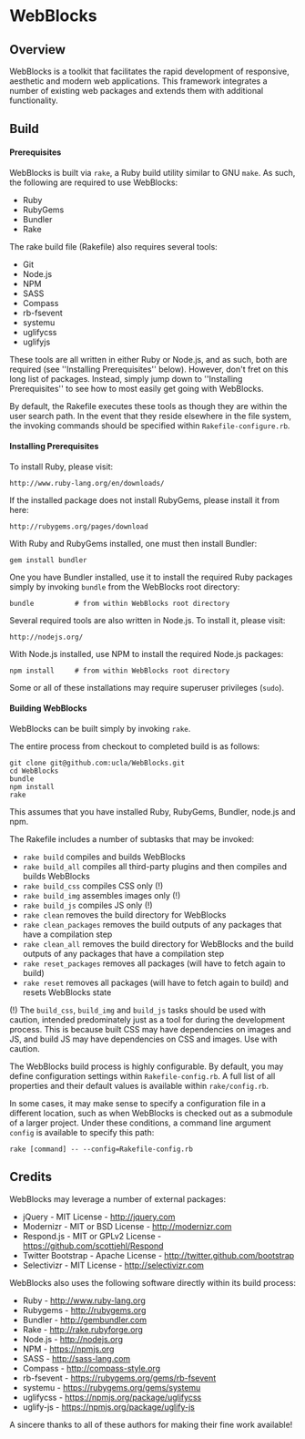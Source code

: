 # WebBlocks

## Overview

WebBlocks is a toolkit that facilitates the rapid development of responsive,
aesthetic and modern web applications. This framework integrates a number of
existing web packages and extends them with additional functionality.

## Build

#### Prerequisites

WebBlocks is built via `rake`, a Ruby build utility similar to GNU `make`. As 
such, the following are required to use WebBlocks:

* Ruby
* RubyGems
* Bundler
* Rake

The rake build file (Rakefile) also requires several tools:

* Git
* Node.js
* NPM
* SASS
* Compass
* rb-fsevent
* systemu
* uglifycss
* uglifyjs

These tools are all written in either Ruby or Node.js, and as such, both are
required (see ''Installing Prerequisites'' below). However, don't fret on this
long list of packages. Instead, simply jump down to ''Installing Prerequisites''
to see how to most easily get going with WebBlocks.

By default, the Rakefile executes these tools as though they are within the user
search path. In the event that they reside elsewhere in the file system, the 
invoking commands should be specified within `Rakefile-configure.rb`.

#### Installing Prerequisites

To install Ruby, please visit:

    http://www.ruby-lang.org/en/downloads/

If the installed package does not install RubyGems, please install it from here:

    http://rubygems.org/pages/download

With Ruby and RubyGems installed, one must then install Bundler:

```
gem install bundler
```

One you have Bundler installed, use it to install the required Ruby packages
simply by invoking `bundle` from the WebBlocks root directory:

```
bundle          # from within WebBlocks root directory
```

Several required tools are also written in Node.js. To install it, please visit:

    http://nodejs.org/

With Node.js installed, use NPM to install the required Node.js packages:

```
npm install     # from within WebBlocks root directory
```

Some or all of these installations may require superuser privileges (`sudo`).

#### Building WebBlocks

WebBlocks can be built simply by invoking `rake`.

The entire process from checkout to completed build is as follows:

```
git clone git@github.com:ucla/WebBlocks.git
cd WebBlocks
bundle
npm install
rake
```

This assumes that you have installed Ruby, RubyGems, Bundler, node.js and npm.

The Rakefile includes a number of subtasks that may be invoked:

* `rake build` compiles and builds WebBlocks
* `rake build_all` compiles all third-party plugins and then compiles and builds WebBlocks
* `rake build_css` compiles CSS only (!)
* `rake build_img` assembles images only (!)
* `rake build_js` compiles JS only (!)
* `rake clean` removes the build directory for WebBlocks
* `rake clean_packages` removes the build outputs of any packages that have a compilation step
* `rake clean_all` removes the build directory for WebBlocks and the build outputs of any packages that have a compilation step
* `rake reset_packages` removes all packages (will have to fetch again to build)
* `rake reset` removes all packages (will have to fetch again to build) and resets WebBlocks state

(!) The `build_css`, `build_img` and `build_js` tasks should be used with 
caution, intended predominately just as a tool for during the development
process. This is because built CSS may have dependencies on images and JS, 
and build JS may have dependencies on CSS and images. Use with caution.

The WebBlocks build process is highly configurable. By default, you may define
configuration settings within `Rakefile-config.rb`. A full list of all 
properties and their default values is available within `rake/config.rb`.

In some cases, it may make sense to specify a configuration file in a different
location, such as when WebBlocks is checked out as a submodule of a larger 
project. Under these conditions, a command line argument `config` is available
to specify this path:

```
rake [command] -- --config=Rakefile-config.rb
```

## Credits

WebBlocks may leverage a number of external packages:

* jQuery - MIT License - http://jquery.com
* Modernizr - MIT or BSD License - http://modernizr.com
* Respond.js - MIT or GPLv2 License - https://github.com/scottjehl/Respond
* Twitter Bootstrap - Apache License - http://twitter.github.com/bootstrap
* Selectivizr - MIT License - http://selectivizr.com

WebBlocks also uses the following software directly within its build process:

* Ruby - http://www.ruby-lang.org
* Rubygems - http://rubygems.org
* Bundler - http://gembundler.com
* Rake - http://rake.rubyforge.org
* Node.js - http://nodejs.org
* NPM - https://npmjs.org
* SASS - http://sass-lang.com
* Compass - http://compass-style.org
* rb-fsevent - https://rubygems.org/gems/rb-fsevent
* systemu - https://rubygems.org/gems/systemu
* uglifycss - https://npmjs.org/package/uglifycss
* uglify-js - https://npmjs.org/package/uglify-js

A sincere thanks to all of these authors for making their fine work available!